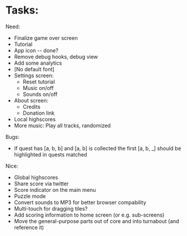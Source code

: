 
# Tasks:

Need:
* Finalize game over screen
* Tutorial
* App icon -- done?
* Remove debug hooks, debug view
* Add some analytics
* [No default font]
* Settings screen:
    * Reset tutorial
    * Music on/off
    * Sounds on/off
* About screen:
    * Credits
    * Donation link
* Local highscores
* More music: Play all tracks, randomized

Bugs:
* If quest has [a, b, b] and [a, b] is collected the first [a, b, _] should be highlighted in quests matched

Nice:
* Global highscores
* Share score via twitter
* Score indicator on the main menu
* Puzzle mode
* Convert sounds to MP3 for better browser compability
* Multi-touch for dragging tiles?
* Add scoring information to home screen (or e.g. sub-screens)
* Move the general-purpose parts out of core and into turnabout (and reference it)